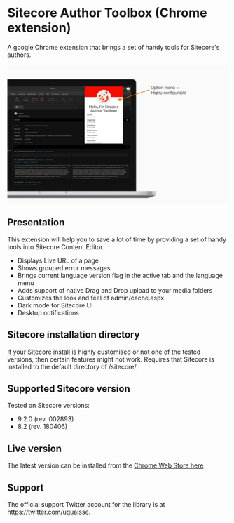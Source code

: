 # Sitecore Author Toolbox (Chrome extension)
A google Chrome extension that brings a set of handy tools for Sitecore's authors.

![Screenshot](/images/screenshots/screen%205.jpg)

## Presentation

This extension will help you to save a lot of time by providing a set of handy tools into Sitecore Content Editor.

* Displays Live URL of a page
* Shows grouped error messages
* Brings current language version flag in the active tab and the language menu
* Adds support of native Drag and Drop upload to your media folders
* Customizes the look and feel of admin/cache.aspx
* Dark mode for Sitecore UI
* Desktop notifications

## Sitecore installation directory

If your Sitecore install is highly customised or not one of the tested versions, then certain features might not work.
Requires that Sitecore is installed to the default directory of /sitecore/.


## Supported Sitecore version

Tested on Sitecore versions:
* 9.2.0 (rev. 002893)
* 8.2 (rev. 180406)

## Live version

The latest version can be installed from the [Chrome Web Store here](https://chrome.google.com/webstore/detail/mckfcmcdbgkgffdknpkaihjigmcnnbco/publish-accepted?authuser=1&hl=en) 

## Support

The official support Twitter account for the library is at <https://twitter.com/uquaisse>.


